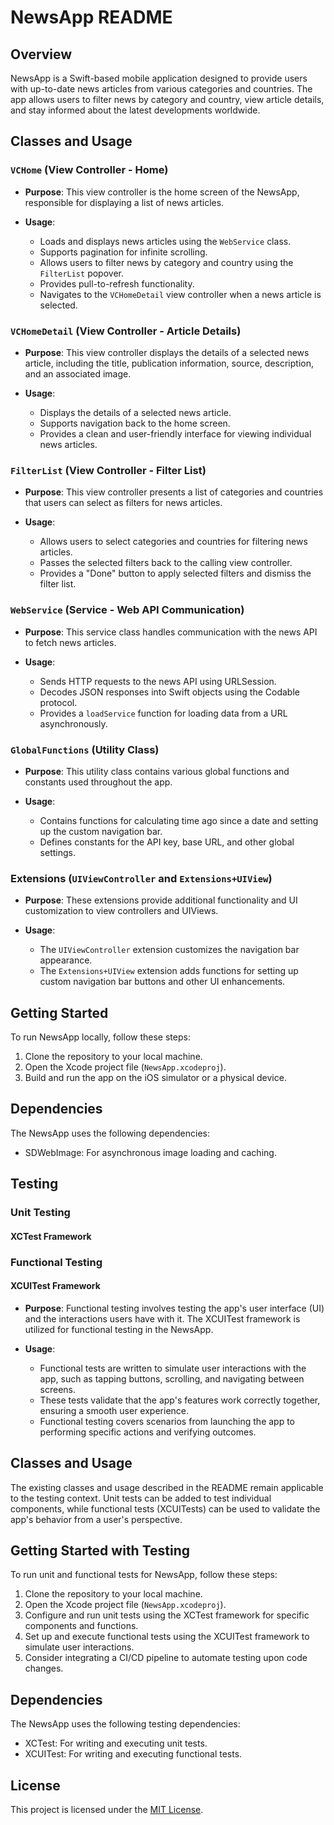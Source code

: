 # NewsApp README

## Overview

NewsApp is a Swift-based mobile application designed to provide users with up-to-date news articles from various categories and countries. The app allows users to filter news by category and country, view article details, and stay informed about the latest developments worldwide.

## Classes and Usage

### `VCHome` (View Controller - Home)

- **Purpose**: This view controller is the home screen of the NewsApp, responsible for displaying a list of news articles.

- **Usage**:
  - Loads and displays news articles using the `WebService` class.
  - Supports pagination for infinite scrolling.
  - Allows users to filter news by category and country using the `FilterList` popover.
  - Provides pull-to-refresh functionality.
  - Navigates to the `VCHomeDetail` view controller when a news article is selected.
  
### `VCHomeDetail` (View Controller - Article Details)

- **Purpose**: This view controller displays the details of a selected news article, including the title, publication information, source, description, and an associated image.

- **Usage**:
  - Displays the details of a selected news article.
  - Supports navigation back to the home screen.
  - Provides a clean and user-friendly interface for viewing individual news articles.

### `FilterList` (View Controller - Filter List)

- **Purpose**: This view controller presents a list of categories and countries that users can select as filters for news articles.

- **Usage**:
  - Allows users to select categories and countries for filtering news articles.
  - Passes the selected filters back to the calling view controller.
  - Provides a "Done" button to apply selected filters and dismiss the filter list.
  
### `WebService` (Service - Web API Communication)

- **Purpose**: This service class handles communication with the news API to fetch news articles.

- **Usage**:
  - Sends HTTP requests to the news API using URLSession.
  - Decodes JSON responses into Swift objects using the Codable protocol.
  - Provides a `loadService` function for loading data from a URL asynchronously.

### `GlobalFunctions` (Utility Class)

- **Purpose**: This utility class contains various global functions and constants used throughout the app.

- **Usage**:
  - Contains functions for calculating time ago since a date and setting up the custom navigation bar.
  - Defines constants for the API key, base URL, and other global settings.

### Extensions (`UIViewController` and `Extensions+UIView`)

- **Purpose**: These extensions provide additional functionality and UI customization to view controllers and UIViews.

- **Usage**:
  - The `UIViewController` extension customizes the navigation bar appearance.
  - The `Extensions+UIView` extension adds functions for setting up custom navigation bar buttons and other UI enhancements.

## Getting Started

To run NewsApp locally, follow these steps:

1. Clone the repository to your local machine.
2. Open the Xcode project file (`NewsApp.xcodeproj`).
3. Build and run the app on the iOS simulator or a physical device.

## Dependencies

The NewsApp uses the following dependencies:

- SDWebImage: For asynchronous image loading and caching.


## Testing

### Unit Testing

#### XCTest Framework

### Functional Testing

#### XCUITest Framework

- **Purpose**: Functional testing involves testing the app's user interface (UI) and the interactions users have with it. The XCUITest framework is utilized for functional testing in the NewsApp.

- **Usage**:
  - Functional tests are written to simulate user interactions with the app, such as tapping buttons, scrolling, and navigating between screens.
  - These tests validate that the app's features work correctly together, ensuring a smooth user experience.
  - Functional testing covers scenarios from launching the app to performing specific actions and verifying outcomes.


## Classes and Usage

The existing classes and usage described in the README remain applicable to the testing context. Unit tests can be added to test individual components, while functional tests (XCUITests) can be used to validate the app's behavior from a user's perspective.

## Getting Started with Testing

To run unit and functional tests for NewsApp, follow these steps:

1. Clone the repository to your local machine.
2. Open the Xcode project file (`NewsApp.xcodeproj`).
3. Configure and run unit tests using the XCTest framework for specific components and functions.
4. Set up and execute functional tests using the XCUITest framework to simulate user interactions.
5. Consider integrating a CI/CD pipeline to automate testing upon code changes.

## Dependencies

The NewsApp uses the following testing dependencies:

- XCTest: For writing and executing unit tests.
- XCUITest: For writing and executing functional tests.


## License

This project is licensed under the [MIT License](LICENSE).
